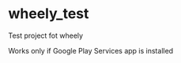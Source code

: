 wheely_test
===========

Test project fot wheely

Works only if Google Play Services app is installed

